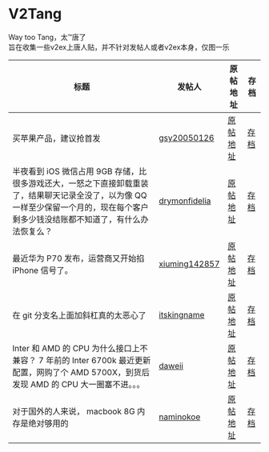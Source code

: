 # V2Tang
Way too Tang，太™唐了  
旨在收集一些v2ex上唐人贴，并不针对发帖人或者v2ex本身，仅图一乐

|标题|发帖人|原帖地址|存档|
|---|---|---|---|
|买苹果产品，建议抢首发|[gsy20050126](https://www.v2ex.com/member/gsy20050126)|[原帖地址](https://www.v2ex.com/t/1042069)|[存档](src/1042069.md)|
|半夜看到 iOS 微信占用 9GB 存储，比很多游戏还大，一怒之下直接卸载重装了，结果聊天记录全没了，以为像 QQ 一样至少保留一个月的，现在每个客户剩多少钱没结账都不知道了，有什么办法恢复么？|[drymonfidelia](https://www.v2ex.com/member/drymonfidelia)|[原帖地址](https://www.v2ex.com/t/1038243)|[存档](src/1038243.md)|
|最近华为 P70 发布，运营商又开始掐 iPhone 信号了。|[xiuming142857](https://www.v2ex.com/member/xiuming142857)|[原帖地址](https://www.v2ex.com/t/1036266)|[存档](src/1036266.md)|
|在 git 分支名上面加斜杠真的太恶心了|[itskingname](https://www.v2ex.com/member/itskingname)|[原帖地址](https://www.v2ex.com/t/1035964)|[存档](src/1035964.md)|
|Inter 和 AMD 的 CPU 为什么接口上不兼容？ 7 年前的 Inter 6700k 最近更新配置，网购了个 AMD 5700X，到货后发现 AMD 的 CPU 大一圈塞不进。。。|[daweii](https://www.v2ex.com/member/daweii)|[原帖地址](https://www.v2ex.com/t/1035131)|[存档](src/1035131.md)|
|对于国外的人来说， macbook 8G 内存是绝对够用的|[naminokoe](https://www.v2ex.com/member/naminokoe)|[原帖地址](https://www.v2ex.com/t/1020715)|[存档](src/1020715.md)|